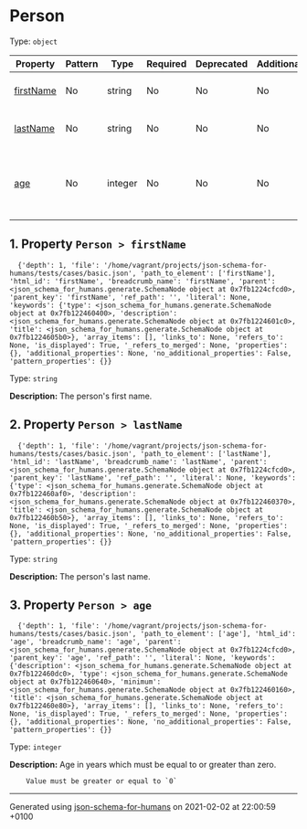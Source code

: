 

# Person

Type: `object`

| Property | Pattern | Type | Required | Deprecated | Additional | Description |
| -------- | ------- | ---- | -------- | ---------- | ---------- | ----------- |
| [firstName](#firstName)|No|string|No|No| No|The person's first name.|
| [lastName](#lastName)|No|string|No|No| No|The person's last name.|
| [age](#age)|No|integer|No|No| No|Age in years which must be equal to or greater than zero.|

##  <a name="firstName"></a>1.  Property `Person > firstName`

      {'depth': 1, 'file': '/home/vagrant/projects/json-schema-for-humans/tests/cases/basic.json', 'path_to_element': ['firstName'], 'html_id': 'firstName', 'breadcrumb_name': 'firstName', 'parent': <json_schema_for_humans.generate.SchemaNode object at 0x7fb1224cfcd0>, 'parent_key': 'firstName', 'ref_path': '', 'literal': None, 'keywords': {'type': <json_schema_for_humans.generate.SchemaNode object at 0x7fb122460400>, 'description': <json_schema_for_humans.generate.SchemaNode object at 0x7fb1224601c0>, 'title': <json_schema_for_humans.generate.SchemaNode object at 0x7fb1224605b0>}, 'array_items': [], 'links_to': None, 'refers_to': None, 'is_displayed': True, '_refers_to_merged': None, 'properties': {}, 'additional_properties': None, 'no_additional_properties': False, 'pattern_properties': {}}

Type: `string`

**Description:** The person's first name.

##  <a name="lastName"></a>2.  Property `Person > lastName`

      {'depth': 1, 'file': '/home/vagrant/projects/json-schema-for-humans/tests/cases/basic.json', 'path_to_element': ['lastName'], 'html_id': 'lastName', 'breadcrumb_name': 'lastName', 'parent': <json_schema_for_humans.generate.SchemaNode object at 0x7fb1224cfcd0>, 'parent_key': 'lastName', 'ref_path': '', 'literal': None, 'keywords': {'type': <json_schema_for_humans.generate.SchemaNode object at 0x7fb122460af0>, 'description': <json_schema_for_humans.generate.SchemaNode object at 0x7fb122460370>, 'title': <json_schema_for_humans.generate.SchemaNode object at 0x7fb122460b50>}, 'array_items': [], 'links_to': None, 'refers_to': None, 'is_displayed': True, '_refers_to_merged': None, 'properties': {}, 'additional_properties': None, 'no_additional_properties': False, 'pattern_properties': {}}

Type: `string`

**Description:** The person's last name.

##  <a name="age"></a>3.  Property `Person > age`

      {'depth': 1, 'file': '/home/vagrant/projects/json-schema-for-humans/tests/cases/basic.json', 'path_to_element': ['age'], 'html_id': 'age', 'breadcrumb_name': 'age', 'parent': <json_schema_for_humans.generate.SchemaNode object at 0x7fb1224cfcd0>, 'parent_key': 'age', 'ref_path': '', 'literal': None, 'keywords': {'description': <json_schema_for_humans.generate.SchemaNode object at 0x7fb122460dc0>, 'type': <json_schema_for_humans.generate.SchemaNode object at 0x7fb122460640>, 'minimum': <json_schema_for_humans.generate.SchemaNode object at 0x7fb122460160>, 'title': <json_schema_for_humans.generate.SchemaNode object at 0x7fb122460e80>}, 'array_items': [], 'links_to': None, 'refers_to': None, 'is_displayed': True, '_refers_to_merged': None, 'properties': {}, 'additional_properties': None, 'no_additional_properties': False, 'pattern_properties': {}}

Type: `integer`

**Description:** Age in years which must be equal to or greater than zero.

        Value must be greater or equal to `0`

----------------------------------------------------------------------------------------------------------------------------
Generated using [json-schema-for-humans](https://github.com/coveooss/json-schema-for-humans) on 2021-02-02 at 22:00:59 +0100
